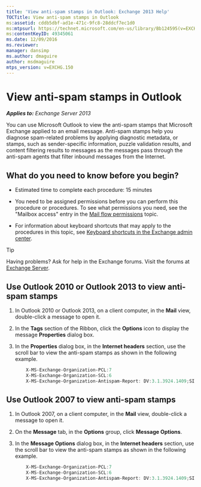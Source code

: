 ```yaml
---
title: 'View anti-spam stamps in Outlook: Exchange 2013 Help'
TOCTitle: View anti-spam stamps in Outlook
ms:assetid: cddb5dbf-ad1e-471c-9fc8-28ddcf7ec1d0
ms:mtpsurl: https://technet.microsoft.com/en-us/library/Bb124595(v=EXCHG.150)
ms:contentKeyID: 49345061
ms.date: 12/09/2016
ms.reviewer: 
manager: dansimp
ms.author: dmaguire
author: msdmaguire
mtps_version: v=EXCHG.150
---
```


# View anti-spam stamps in Outlook

_**Applies to:** Exchange Server 2013_

You can use Microsoft Outlook to view the anti-spam stamps that Microsoft Exchange applied to an email message. Anti-spam stamps help you diagnose spam-related problems by applying diagnostic metadata, or stamps, such as sender-specific information, puzzle validation results, and content filtering results to messages as the messages pass through the anti-spam agents that filter inbound messages from the Internet.

## What do you need to know before you begin?

  - Estimated time to complete each procedure: 15 minutes

  - You need to be assigned permissions before you can perform this procedure or procedures. To see what permissions you need, see the "Mailbox access" entry in the [Mail flow permissions](mail-flow-permissions-exchange-2013-help.md) topic.

  - For information about keyboard shortcuts that may apply to the procedures in this topic, see [Keyboard shortcuts in the Exchange admin center](keyboard-shortcuts-in-the-exchange-admin-center-2013-help.md).

> [!TIP]
> Having problems? Ask for help in the Exchange forums. Visit the forums at [Exchange Server](https://go.microsoft.com/fwlink/p/?linkid=60612).

## Use Outlook 2010 or Outlook 2013 to view anti-spam stamps

1. In Outlook 2010 or Outlook 2013, on a client computer, in the **Mail** view, double-click a message to open it.

2. In the **Tags** section of the Ribbon, click the **Options** icon to display the message **Properties** dialog box.

3. In the **Properties** dialog box, in the **Internet headers** section, use the scroll bar to view the anti-spam stamps as shown in the following example.

    ```powershell
        X-MS-Exchange-Organization-PCL:7
        X-MS-Exchange-Organization-SCL:6
        X-MS-Exchange-Organization-Antispam-Report: DV:3.1.3924.1409;SID:SenderIDStatus Fail;PCL:PhishingLevel SUSPICIOUS;CW:CustomList;PP:Presolved;TIME:TimeBasedFeatures
    ```

## Use Outlook 2007 to view anti-spam stamps

1. In Outlook 2007, on a client computer, in the **Mail** view, double-click a message to open it.

2. On the **Message** tab, in the **Options** group, click **Message Options**.

3. In the **Message Options** dialog box, in the **Internet headers** section, use the scroll bar to view the anti-spam stamps as shown in the following example.

    ```powershell
        X-MS-Exchange-Organization-PCL:7
        X-MS-Exchange-Organization-SCL:6
        X-MS-Exchange-Organization-Antispam-Report: DV:3.1.3924.1409;SID:SenderIDStatus Fail;PCL:PhishingLevel SUSPICIOUS;CW:CustomList;PP:Presolved;TIME:TimeBasedFeatures
    ```
